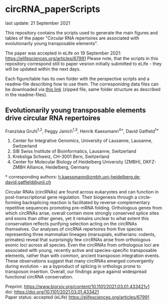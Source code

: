 # circRNA_paperScripts
last update: 21 September 2021

This repository contains the scripts used to generate the main figures and tables of the paper "Circular RNA repertoires are associated with evolutionarily young transposable elements".

The paper was accepted in eLife on 19 September 2021: https://elifesciences.org/articles/67991
Please note, that the scripts in this repository correspond still to paper vesrion initially submitted to eLife - they will be updated within the next days.

Each figure/table has its own folder with the perspective scripts and a readme-file describing how to use them. The corresponidng data files can be downloaded via [this link](https://drive.google.com/file/d/1xa7SfcYsrrS2f926T8w4T8zyhmmCajhf/view?usp=sharing) (zipped file, same folder structure as described in the readme-files).
  

## Evolutionarily young transposable elements drive circular RNA repertoires

Franziska Gruhl<sup>1,2</sup>, Peggy Janich<sup>1,3</sup>, Henrik Kaessmann<sup>4*</sup>, David Gatfield<sup>1*</sup>
1. Center for Integrative Genomics, University of Lausanne, Lausanne, Switzerland
2. SIB Swiss Institute of Bioinformatics, Lausanne, Switzerland
3. Krebsliga Schweiz, CH-3001 Bern, Switzerland
4. Center for Molecular Biology of Heidelberg University (ZMBH), DKFZ-ZMBH Alliance, Heidelberg, Germany

\* corresponding authors: h.kaessmann@zmbh.uni-heidelberg.de; david.gatfield@unil.ch

Circular RNAs (circRNAs) are found across eukaryotes and can function in post-transcriptional gene regulation. Their biogenesis through a circle-forming backsplicing reaction is facilitated by reverse-complementary repetitive sequences promoting pre-mRNA folding. Orthologous genes from which circRNAs arise, overall contain more strongly conserved splice sites and exons than other genes, yet it remains unclear to what extent this conservation reflects purifying selection acting on the circRNAs themselves. Our analyses of circRNA repertoires from five species representing three mammalian lineages (marsupials, eutherians: rodents, primates) reveal that surprisingly few circRNAs arise from orthologous exonic loci across all species. Even the circRNAs from orthologous loci are associated with young, recently active and species-specific transposable elements, rather than with common, ancient transposon integration events. These observations suggest that many circRNAs emerged convergently during evolution - as a byproduct of splicing in orthologs prone to transposon insertion. Overall, our findings argue against widespread functional circRNA conservation.

Preprint: https://www.biorxiv.org/content/10.1101/2021.03.01.433421v1 \
doi: https://doi.org/10.1101/2021.03.01.433421 \
Paper status: accepted (eLife) https://elifesciences.org/articles/67991
